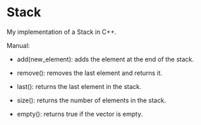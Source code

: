# Stack
 My implementation of a Stack in C++.

 Manual:

 - add(new_element): adds the element at the end of the stack.

 - remove(): removes the last element and returns it.

 - last(): returns the last element in the stack.

 - size(): returns the number of elements in the stack.

 - empty(): returns true if the vector is empty.
